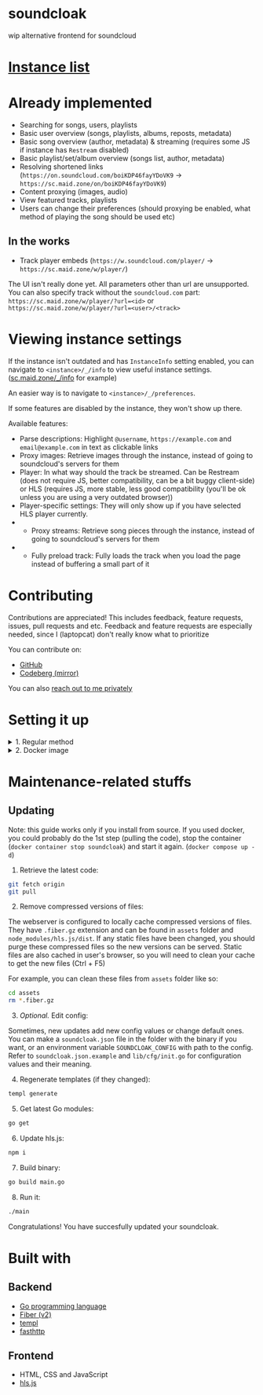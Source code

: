 # soundcloak
wip alternative frontend for soundcloud

# [Instance list](https://maid.zone/soundcloak/instances.html)

# Already implemented
- Searching for songs, users, playlists
- Basic user overview (songs, playlists, albums, reposts, metadata)
- Basic song overview (author, metadata) & streaming (requires some JS if instance has `Restream` disabled)
- Basic playlist/set/album overview (songs list, author, metadata)
- Resolving shortened links (`https://on.soundcloud.com/boiKDP46fayYDoVK9` -> `https://sc.maid.zone/on/boiKDP46fayYDoVK9`)
- Content proxying (images, audio)
- View featured tracks, playlists
- Users can change their preferences (should proxying be enabled, what method of playing the song should be used etc)

## In the works
- Track player embeds (`https://w.soundcloud.com/player/` -> `https://sc.maid.zone/w/player/`)

The UI isn't really done yet. All parameters other than url are unsupported. You can also specify track without the `soundcloud.com` part: `https://sc.maid.zone/w/player/?url=<id>` or `https://sc.maid.zone/w/player/?url=<user>/<track>`

# Viewing instance settings
If the instance isn't outdated and has `InstanceInfo` setting enabled, you can navigate to `<instance>/_/info` to view useful instance settings. ([sc.maid.zone/_/info](https://sc.maid.zone/_/info) for example)

An easier way is to navigate to `<instance>/_/preferences`.

If some features are disabled by the instance, they won't show up there.

Available features:
- Parse descriptions: Highlight `@username`, `https://example.com` and `email@example.com` in text as clickable links
- Proxy images: Retrieve images through the instance, instead of going to soundcloud's servers for them
- Player: In what way should the track be streamed. Can be Restream (does not require JS, better compatibility, can be a bit buggy client-side) or HLS (requires JS, more stable, less good compatibility (you'll be ok unless you are using a very outdated browser))
- Player-specific settings: They will only show up if you have selected HLS player currently.
- - Proxy streams: Retrieve song pieces through the instance, instead of going to soundcloud's servers for them
- - Fully preload track: Fully loads the track when you load the page instead of buffering a small part of it

# Contributing
Contributions are appreciated! This includes feedback, feature requests, issues, pull requests and etc.
Feedback and feature requests are especially needed, since I (laptopcat) don't really know what to prioritize

You can contribute on:
- [GitHub](https://github.com/maid-zone/soundcloak)
- [Codeberg (mirror)](https://codeberg.org/maid-zone/soundcloak)

You can also [reach out to me privately](https://laptopc.at)

# Setting it up
<details>
<summary>1. Regular method</summary>

## Prerequisites:
1. [node.js + npm](https://nodejs.org) (any recent enough version should do, it's just used for getting hls.js builds)
2. [golang](https://go.dev) (1.21 or higher was tested, others might work too)
3. [git](https://git-scm.com)

## Setup:
1. Clone this repository:
```sh
git clone https://github.com/maid-zone/soundcloak
```

2. Go into the cloned repository:
```sh
cd soundcloak
```

3. Download hls.js:
```sh
npm i
```

4. Download templ:
```sh
go install github.com/a-h/templ/cmd/templ@latest
```

*You might need to add go binaries to your PATH (add this line to your .bashrc / .zshrc / whatever)*
```sh
export PATH=${PATH}:`go env GOPATH`/bin
```

5. Generate code from templates:

```sh
templ generate
```

6. Download other required go modules:
```sh
go get
```

7. *Optional.* Edit config:

You can make a `soundcloak.json` file in the folder with the binary if you want, or an environment variable `SOUNDCLOAK_CONFIG` with path to the config. Refer to `lib/cfg/init.go` for configuration values and their meaning.

8. Build binary:

```sh
go build main.go
```

9. Run the binary:
```sh
./main
```

This will run soundcloak on localhost, port 4664. (by default)
</details>

<details>
<summary>2. Docker image</summary>
The docker image was made by [vlnst](https://github.com/vlnst)

## Prerequisites:
1. [Docker](https://www.docker.com/)
2. [Git](https://git-scm.com)

## Setup:
1. Clone this repository:
```sh
git clone https://github.com/maid-zone/soundcloak
```

2. Go into the cloned repository:
```sh
cd soundcloak
```

3. Make a copy of the example `compose.yaml` file:
```sh
cp compose.example.yaml compose.yaml
```
Make adjustments as needed.

4. *Optional.* Edit config:

You can make a `soundcloak.json` file in the folder if you want. Refer to `soundcloak.json.example` and `lib/cfg/init.go` for configuration values and their meaning.

5. Run the container

```sh
docker compose up -d
```
(if you get `docker: 'compose' is not a docker command.`, use `docker-compose up -d`)

This will run soundcloak as a daemon (remove the -d part of the command to just run it) on localhost, port 4664. (by default)
</details>

# Maintenance-related stuffs
## Updating
Note: this guide works only if you install from source. If you used docker, you could probably do the 1st step (pulling the code), stop the container (`docker container stop soundcloak`) and start it again. (`docker compose up -d`)
1. Retrieve the latest code:

```sh
git fetch origin
git pull
```

2. Remove compressed versions of files:

The webserver is configured to locally cache compressed versions of files. They have `.fiber.gz` extension and can be found in `assets` folder and `node_modules/hls.js/dist`. If any static files have been changed, you should purge these compressed files so the new versions can be served. Static files are also cached in user's browser, so you will need to clean your cache to get the new files (Ctrl + F5)

For example, you can clean these files from `assets` folder like so:
```sh
cd assets
rm *.fiber.gz
```

3. *Optional.* Edit config:

Sometimes, new updates add new config values or change default ones. You can make a `soundcloak.json` file in the folder with the binary if you want, or an environment variable `SOUNDCLOAK_CONFIG` with path to the config. Refer to `soundcloak.json.example` and `lib/cfg/init.go` for configuration values and their meaning.


4. Regenerate templates (if they changed):

```sh
templ generate
```

5. Get latest Go modules:
```sh
go get
```

6. Update hls.js:
```sh
npm i
```

7. Build binary:
```sh
go build main.go
```

8. Run it:
```sh
./main
```

Congratulations! You have succesfully updated your soundcloak.

# Built with
## Backend
- [Go programming language](https://github.com/golang/go)
- [Fiber (v2)](https://github.com/gofiber/fiber/tree/v2)
- [templ](https://github.com/a-h/templ)
- [fasthttp](https://github.com/valyala/fasthttp)

## Frontend
- HTML, CSS and JavaScript
- [hls.js](https://github.com/video-dev/hls.js)
